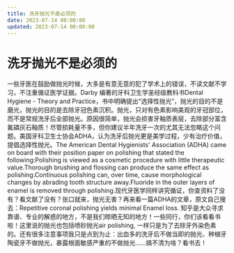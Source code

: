 ```yaml
---
title: 洗牙抛光不是必须的
date: 2023-07-14 00:00:00
updated: 2023-07-14 00:00:00
---
```


# 洗牙抛光不是必须的

一些牙医在鼓励做抛光时候，大多是有意无意的犯了学术上的错误，不读文献不学习，不注重循证医学证据。Darby 编著的牙科卫生学圣经级教科书Dental Hygiene - Theory and Practice，书中明确提出“选择性抛光”，抛光的目的不是磨光，抛光的目的是去除牙冠色素沉积。抛光，只对有色素影响美观的牙冠部位，而不是常规洗牙后全部抛光。原因很简单，抛光会损害牙釉质表层，去除部分富含氟磷灰石釉质！尽管损耗量不多，但你建议半年洗牙一次的尤其无法忽略这个问题。美国牙科卫生士协会ADHA，认为洗牙后抛光更是美学过程，少有治疗价值，提倡选择性抛光。The American Dental Hygienists' Association (ADHA) came on board with their position paper on polishing that stated the following:Polishing is viewed as a cosmetic procedure with little therapeutic value.Thorough brushing and flossing can produce the same effect as polishing.Continuous polishing can, over time, cause morphological changes by abrading tooth structure away.Fluoride in the outer layers of enamel is removed through polishing.现代牙医学同样讲究循证，你查资料了没有？看文献了没有？张口就来，抛光无害？再来看一篇ADHA的文章，原文自己搜去：Repetitive coronal polishing yields minimal Enamel loss. 知乎是大众寻求靠谱、专业的解惑的地方，不是我们晾晒无知的地方！一些同行，你们该看看书啦！这里说的抛光也包括喷砂抛光air polishing, 一样只是为了去除牙外染色素的。还有很多注意事项我只是点到为止：出血多的洗牙后不做当即的抛光、种植牙陶瓷牙不做抛光，暴露根面敏感严重的不做抛光......搞不清为啥？看书去！
